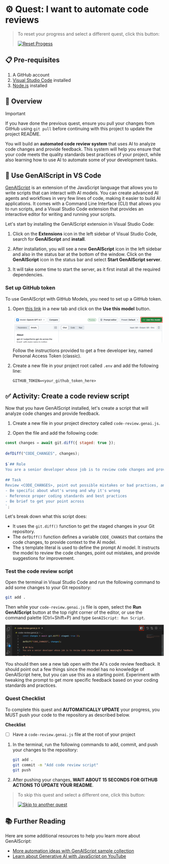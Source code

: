 # ⚙️ Quest: I want to automate code reviews

> To reset your progress and select a different quest, click this button:
>
> [![Reset Progess](https://img.shields.io/badge/Reset--Progress-ff3860?logo=mattermost)](../../issues/new?title=Reset+Quest&labels=reset-quest&body=🔄+I+want+to+reset+my+AI+learning+quest+and+start+from+the+beginning.%0A%0A**Please+click+on+Create+below,+then+wait+about+15+seconds.+Your+progress+will+be+reset,+this+issue+will+automatically+close,+and+you+will+be+taken+back+to+the+Welcome+step+to+select+a+new+quest.**)

## 📋 Pre-requisites

1. A GitHub account
2. [Visual Studio Code](https://code.visualstudio.com/) installed
3. [Node.js](https://nodejs.org/en) installed

## 📝 Overview

> [!IMPORTANT]  
> If you have done the previous quest, ensure you pull your changes from GitHub using `git pull` before continuing with this project to update the project README.

You will build an **automated code review system** that uses AI to analyze code changes and provide feedback. This system will help you ensure that your code meets the quality standards best practices of your project, while also learning how to use AI to automate some of your development tasks.

## 🧠 Use GenAIScript in VS Code

[GenAIScript](https://microsoft.github.io/genaiscript/) is an extension of the JavaScript language that allows you to write scripts that can interact with AI models. You can create advanced AI agents and workflows in very few lines of code, making it easier to build AI applications. It comes with a Command Line Interface (CLI) that allows you to run scripts, and a Visual Studio Code extension that provides an interactive editor for writing and running your scripts.

Let's start by installing the GenAIScript extension in Visual Studio Code:

1. Click on the **Extensions** icon in the left sidebar of Visual Studio Code, search for **GenAIScript** and **install**.

2. After installation, you will see a new **GenAIScript** icon in the left sidebar and also in the status bar at the bottom of the window. Click on the **GenAIScript** icon in the status bar and select **Start GenAIScript server**.

3. It will take some time to start the server, as it first install all the required dependencies.

### Set up GitHub token

To use GenAIScript with GitHub Models, you need to set up a GitHub token.

1. Open [this link](https://github.com/marketplace/models/azure-openai/gpt-4-1/playground) in a new tab and click on the **Use this model** button.

    ![Use model](https://github.com/Azure-Samples/JS-AI-Build-a-thon/blob/assets/jsai-buildathon-assets/use-gh-model.png?raw=true)

    Follow the instructions provided to get a free developer key, named Personal Access Token (classic).

2. Create a new file in your project root called `.env` and add the following line:

    ```text
    GITHUB_TOKEN=<your_github_token_here>
    ```

## ✅ Activity: Create a code review script

Now that you have GenAIScript installed, let's create a script that will analyze code changes and provide feedback.

1. Create a new file in your project directory called `code-review.genai.js`.

2. Open the file and add the following code:

```javascript
const changes = await git.diff({ staged: true });

defDiff("CODE_CHANGES", changes);

$`## Role
You are a senior developer whose job is to review code changes and provide meaningful feedback.

## Task
Review <CODE_CHANGES>, point out possible mistakes or bad practices, and provide suggestions for improvement.
- Be specific about what's wrong and why it's wrong
- Reference proper coding standards and best practices
- Be brief to get your point across
`;
```

Let's break down what this script does:
- It uses the `git.diff()` function to get the staged changes in your Git repository.
- The `defDiff()` function defines a variable `CODE_CHANGES` that contains the code changes, to provide context to the AI model.
- The `$` template literal is used to define the prompt AI model. It instructs the model to review the code changes, point out mistakes, and provide suggestions for improvement.

### Test the code review script

Open the terminal in Visual Studio Code and run the following command to add some changes to your Git repository:

```bash
git add .
```

Then while your `code-review.genai.js` file is open, select the **Run GenAIScript** button at the top right corner of the editor, or use the command palette (Ctrl+Shift+P) and type `GenAIScript: Run Script`.

![Run GenAIScript button](https://github.com/Azure-Samples/JS-AI-Build-a-thon/blob/assets/jsai-buildathon-assets/run-genaiscript.png?raw=true)

You should then see a new tab open with the AI's code review feedback. It should point out a few things since the model has no knowledge of GenAIScript here, but you can use this as a starting point. Experiment with tweaking the prompt to get more specific feedback based on your coding standards and practices.

### Quest Checklist

To complete this quest and **AUTOMATICALLY UPDATE** your progress, you MUST push your code to the repository as described below.

**Checklist**
- [ ] Have a `code-review.genai.js` file at the root of your project

1. In the terminal, run the following commands to add, commit, and push your changes to the repository:

    ```bash
    git add .
    git commit -m "Add code review script"
    git push
    ```

2.  After pushing your changes, **WAIT ABOUT 15 SECONDS FOR GITHUB ACTIONS TO UPDATE YOUR README**.

> To skip this quest and select a different one, click this button:
>
> [![Skip to another quest](https://img.shields.io/badge/Skip--to--another--quest-ff3860?logo=mattermost)](../../issues/new?title=Skip+quest&labels=reset-quest&body=🔄+I+want+to+reset+my+AI+learning+quest+and+start+from+the+beginning.%0A%0A**Please+wait+about+15+seconds.+Your+progress+will+be+reset,+this+issue+will+automatically+close,+and+you+will+be+taken+back+to+the+Welcome+step+to+select+a+new+quest.**)

## 📚 Further Reading

Here are some additional resources to help you learn more about GenAIScript:

- [More automation ideas with GenAIScript sample collection](https://microsoft.github.io/genaiscript/samples/)
- [Learn about Generative AI with JavaScript on YouTube](https://aka.ms/genai-js)
